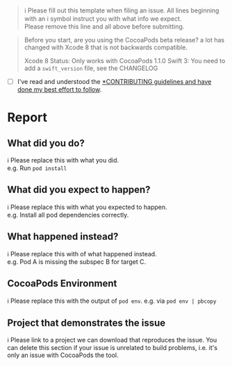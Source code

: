 > ℹ Please fill out this template when filing an issue.
> All lines beginning with an ℹ symbol instruct you with
> what info we expect.  
> Please remove this line and all above before submitting.

> Before you start, are you using the CocoaPods beta release?
> a lot has changed with Xcode 8 that is not backwards compatible.
>
> Xcode 8 Status: Only works with CocoaPods 1.1.0
> Swift 3: You need to add a `swift_version` file, see the CHANGELOG

* [ ] I've read and understood the [*CONTRIBUTING guidelines and have done my best effort to follow](https://github.com/CocoaPods/CocoaPods/blob/master/CONTRIBUTING.md).

# Report

## What did you do?

ℹ Please replace this with what you did.  
e.g. Run `pod install`

## What did you expect to happen?

ℹ Please replace this with what you expected to happen.  
e.g. Install all pod dependencies correctly.

## What happened instead?

ℹ Please replace this with of what happened instead.  
e.g. Pod A is missing the subspec B for target C.

## CocoaPods Environment

ℹ Please replace this with the output of `pod env`.
e.g. via `pod env | pbcopy`

## Project that demonstrates the issue

ℹ Please link to a project we can download that reproduces the issue.
You can delete this section if your issue is unrelated to build problems,
i.e. it's only an issue with CocoaPods the tool.
